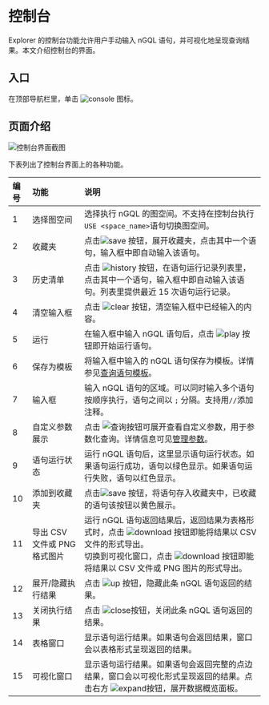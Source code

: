 # 控制台

Explorer 的控制台功能允许用户手动输入 nGQL 语句，并可视化地呈现查询结果。本文介绍控制台的界面。

## 入口

在顶部导航栏里，单击 ![console](https://docs-cdn.nebula-graph.com.cn/figures/nav-console2.png) 图标。

## 页面介绍

![控制台界面截图](https://docs-cdn.nebula-graph.com.cn/figures/console_ovewview_221111_cn.png)

下表列出了控制台界面上的各种功能。

| 编号  |  功能 | 说明  |
| :-- | :--|   :--   |
|  1  |  选择图空间  | 选择执行 nGQL 的图空间。不支持在控制台执行`USE <space_name>`语句切换图空间。  |
|  2  | 收藏夹 | 点击![save](https://docs-cdn.nebula-graph.com.cn/figures/studio-btn-save.png) 按钮，展开收藏夹，点击其中一个语句，输入框中即自动输入该语句。 |
|  3  |  历史清单   |  点击 ![history](https://docs-cdn.nebula-graph.com.cn/figures/studio-btn-history.png) 按钮，在语句运行记录列表里，点击其中一个语句，输入框中即自动输入该语句。列表里提供最近 15 次语句运行记录。  |
|  4  |  清空输入框  | 点击 ![clear](https://docs-cdn.nebula-graph.com.cn/figures/studio-btn-clear.png) 按钮，清空输入框中已经输入的内容。   |
|  5  |  运行  |  在输入框中输入 nGQL 语句后，点击 ![play](https://docs-cdn.nebula-graph.com.cn/figures/studio-btn-play.png) 按钮即开始运行语句。   |
|  6  |  保存为模板  |  将输入框中输入的 nGQL 语句保存为模板。详情参见[查询语句模板](ngql-template.md)。   |
|  7  |  输入框   |  输入 nGQL 语句的区域。可以同时输入多个语句按顺序执行，语句之间以 `;` 分隔。支持用`//`添加注释。 |
|  8  |  自定义参数展示   | 点击 ![查询](https://docs-cdn.nebula-graph.com.cn/figures/down.png)按钮可展开查看自定义参数，用于参数化查询。详情信息可见[管理参数](../../nebula-console.md)。|
|  9  |  语句运行状态   |  运行 nGQL 语句后，这里显示语句运行状态。如果语句运行成功，语句以绿色显示。如果语句运行失败，语句以红色显示。   |
|  10  | 添加到收藏夹 | 点击![save](https://docs-cdn.nebula-graph.com.cn/figures/studio-btn-save.png) 按钮，将语句存入收藏夹中，已收藏的语句该按钮以黄色展示。|
|  11  |  导出 CSV 文件或 PNG 格式图片 |  运行 nGQL 语句返回结果后，返回结果为表格形式时，点击 ![download](https://docs-cdn.nebula-graph.com.cn/figures/studio-btn-download.png) 按钮即能将结果以 CSV 文件的形式导出。</br>切换到可视化窗口，点击 ![download](https://docs-cdn.nebula-graph.com.cn/figures/studio-btn-download.png) 按钮即能将结果以 CSV 文件或 PNG 图片的形式导出。   |
|  12  |  展开/隐藏执行结果  | 点击 ![up](https://docs-cdn.nebula-graph.com.cn/figures/studio-btn-up.png) 按钮，隐藏此条 nGQL 语句返回的结果。 |
|  13  |  关闭执行结果  | 点击 ![close](https://docs-cdn.nebula-graph.com.cn/figures/studio-btn-close.png)按钮，关闭此条 nGQL 语句返回的结果。 |
|  14  |  表格窗口 |  显示语句运行结果。如果语句会返回结果，窗口会以表格形式呈现返回的结果。 |
|  15  |  可视化窗口 | 显示语句运行结果。如果语句会返回完整的点边结果，窗口会以可视化形式呈现返回的结果。点击右方 ![expand](https://docs-cdn.nebula-graph.com.cn/figures/studio-btn-back.png)按钮，展开数据概览面板。 |
